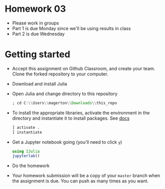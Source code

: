 # Homework 03

- Please work in groups
- Part 1 is due Monday since we'll be using results in class
- Part 2 is due Wednesday

# Getting started

- Accept this assignment on Github Classroom, and create your team. Clone the forked repository to your computer.

- Download and install Julia

- Open Julia and change directory to this repository

    ```julia
    ; cd C:\\Users\\magerton\\Downloads\\this_repo
    ```

- To install the appropriate libraries, activate the environment in the directory and instantiate it to install packages. See [docs](https://docs.julialang.org/en/v1.0/stdlib/Pkg/#Using-someone-else's-project-1)

    ```julia
    ] activate .
    ] instantiate
    ```

- Get a Jupyter notebook going (you'll need to click `y`)

    ```julia
    using IJulia
    jupyterlab()
    ```

- Do the homework

- Your homework submission will be a copy of your `master` branch when the assignment is due. You can push as many times as you want.
